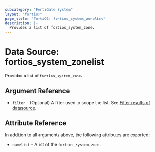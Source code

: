 ```yaml
---
subcategory: "FortiGate System"
layout: "fortios"
page_title: "FortiOS: fortios_system_zonelist"
description: |-
  Provides a list of fortios_system_zone.
---
```


# Data Source: fortios_system_zonelist
Provides a list of `fortios_system_zone`.

## Argument Reference

* `filter` - (Optional) A filter used to scope the list. See [Filter results of datasource](https://registry.terraform.io/providers/fortinetdev/fortios/latest/docs/guides/fgt_filter).

## Attribute Reference

In addition to all arguments above, the following attributes are exported:

* `namelist` -  A list of the `fortios_system_zone`.

